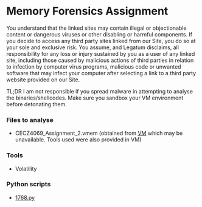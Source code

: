 # Memory Forensics Assignment

You understand that the linked sites may contain illegal or objectionable content or dangerous viruses or other disabling or harmful components. If you decide to access any third party sites linked from our Site, you do so at your sole and exclusive risk. You assume, and Legatum disclaims, all responsibility for any loss or injury sustained by you as a user of any linked site, including those caused by malicious actions of third parties in relation to infection by computer virus programs, malicious code or unwanted software that may infect your computer after selecting a link to a third party website provided on our Site.

TL;DR I am not responsible if you spread malware in attempting to analyse the binaries/shellcodes. Make sure you sandbox your VM environment before detonating them.

### Files to analyse

- CECZ4069_Assignment_2.vmem (obtained from [VM](https://drive.google.com/file/d/1hvGB-nS8mHtwRUct0eGcBqTuBYZ0Q8eT/view?usp=share_link) which may be unavailable. Tools used were also provided in VM)

### Tools

- Volatility

### Python scripts

- [1768.py](https://github.com/DidierStevens/DidierStevensSuite/blob/master/1768.py)
